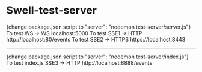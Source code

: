 # Swell-test-server

{change package.json script to "server": "nodemon test-server/server.js"}
To test WS -> WS localhost:5000
To test SSE1 -> HTTP http://localhost:80/events
To test SSE2 -> HTTPS https://localhost:8443

------------

{change package.json script to "server": "nodemon test-server/index.js"}
To test index.js SSE3 -> HTTP http://localhost:8888/events
